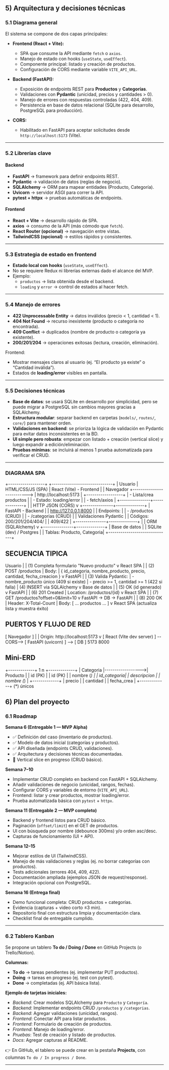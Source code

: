 

## 5) Arquitectura y decisiones técnicas

### 5.1 Diagrama general
El sistema se compone de dos capas principales:


- **Frontend (React + Vite):**
  - SPA que consume la API mediante `fetch` o `axios`.
  - Manejo de estado con hooks (`useState`, `useEffect`).
  - Componente principal: listado y creación de productos.
  - Configuración de CORS mediante variable `VITE_API_URL`.

- **Backend (FastAPI):**
  - Exposición de endpoints REST para **Productos** y **Categorías**.
  - Validaciones con **Pydantic** (unicidad, precios y cantidades > 0).
  - Manejo de errores con respuestas controladas (422, 404, 409).
  - Persistencia en base de datos relacional (SQLite para desarrollo, PostgreSQL para producción).

- **CORS:**
  - Habilitado en FastAPI para aceptar solicitudes desde `http://localhost:5173` (Vite).

---

### 5.2 Librerías clave

#### Backend
- **FastAPI** → framework para definir endpoints REST.
- **Pydantic** → validación de datos (reglas de negocio).
- **SQLAlchemy** → ORM para mapear entidades (Producto, Categoría).
- **Uvicorn** → servidor ASGI para correr la API.
- **pytest + httpx** → pruebas automáticas de endpoints.

#### Frontend
- **React + Vite** → desarrollo rápido de SPA.
- **axios** → consumo de la API (más cómodo que `fetch`).
- **React Router (opcional)** → navegación entre vistas.
- **TailwindCSS (opcional)** → estilos rápidos y consistentes.

---

### 5.3 Estrategia de estado en frontend
- **Estado local con hooks** (`useState`, `useEffect`).
- No se requiere Redux ni librerías externas dado el alcance del MVP.
- Ejemplo:
  - `productos` → lista obtenida desde el backend.
  - `loading` y `error` → control de estados al hacer fetch.

---

### 5.4 Manejo de errores
- **422 Unprocessable Entity** → datos inválidos (precio < 1, cantidad < 1).
- **404 Not Found** → recurso inexistente (producto o categoría no encontrada).
- **409 Conflict** → duplicados (nombre de producto o categoría ya existente).
- **200/201/204** → operaciones exitosas (lectura, creación, eliminación).

Frontend:
- Mostrar mensajes claros al usuario (ej. “El producto ya existe” o “Cantidad inválida”).
- Estados de **loading/error** visibles en pantalla.

---

### 5.5 Decisiones técnicas
- **Base de datos**: se usará SQLite en desarrollo por simplicidad, pero se puede migrar a PostgreSQL sin cambios mayores gracias a SQLAlchemy.
- **Estructura modular**: separar backend en carpetas (`models/`, `routes/`, `core/`) para mantener orden.
- **Validaciones en backend**: se prioriza la lógica de validación en Pydantic para evitar datos inconsistentes en la BD.
- **UI simple pero robusta**: empezar con listado + creación (vertical slice) y luego expandir a edición/eliminación.
- **Pruebas mínimas**: se incluirá al menos 1 prueba automatizada para verificar el CRUD.

---

### DIAGRAMA SPA
+------------------+                           +------------------------------+
|  Usuario         |  HTML/CSS/JS (SPA)        |  React (Vite) - Frontend     |
|  Navegador       +--------------------------> |  http://localhost:5173       |
+------------------+                           |  - Lista/crea productos      |
                                               |  - Estado: loading/error     |
                                               |  - fetch/axios               |
                                               +---------------+--------------+
                                                               |
                                                               | HTTP JSON (CORS)
                                                               v
                                               +---------------+--------------+
                                               |  FastAPI - Backend           |
                                               |  http://127.0.0.1:8000       |
                                               |  Endpoints:                  |
                                               |   - /productos (CRUD)        |
                                               |   - /categorias (CRUD)       |
                                               |  Validaciones Pydantic       |
                                               |  Códigos: 200/201/204/404/   |
                                               |           409/422            |
                                               +---------------+--------------+
                                                               |
                                                               | ORM (SQLAlchemy)
                                                               v
                                               +---------------+--------------+
                                               |   Base de datos              |
                                               |   SQLite (dev) / Postgres    |
                                               |   Tablas: Producto, Categoria|
                                               +------------------------------+

## SECUENCIA TIPICA
Usuario
  |
  | (1) Completa formulario "Nuevo producto"
  v
React SPA
  |
  | (2) POST /productos
  |     Body:
  |     { id_categoria, nombre_producto, precio, cantidad, fecha_creacion }
  v
FastAPI
  |
  | (3) Valida Pydantic:
  |     - nombre_producto único (409 si existe)
  |     - precio >= 1, cantidad >= 1 (422 si falla)
  | (4) INSERT via SQLAlchemy
  v
Base de datos
  |
  | (5) OK (id generado)
  v
FastAPI
  |
  | (6) 201 Created
  |     Location: /productos/{id}
  v
React SPA
  |
  | (7) GET /productos?offset=0&limit=10
  v
FastAPI -> DB -> FastAPI
  |
  | (8) 200 OK
  |     Header: X-Total-Count
  |     Body: [ ... productos ... ]
  v
React SPA (actualiza lista y muestra éxito)

## PUERTOS Y FLUJO DE RED
[ Navegador ]
     |
     |  Origin: http://localhost:5173
     v
[ React (Vite dev server) ]  --CORS-->  [ FastAPI (uvicorn) ]  -->  [ DB ]
                5173                         8000

## Mini-ERD
+-------------+        1        n +-------------+
|  Categoria  |------------------>|  Producto   |
| id (PK)     |                   | id (PK)     |
| nombre (*)  |                   | id_categoria|
| descripcion |                   | nombre (*)  |
+-------------+                   | precio      |
                                  | cantidad    |
                                  | fecha_crea  |
                                  +-------------+
(*) únicos

## 6) Plan del proyecto

### 6.1 Roadmap

**Semana 6 (Entregable 1 — MVP Alpha)**
- ✅ Definición del caso (inventario de productos).  
- ✅ Modelo de datos inicial (categorías y productos).  
- ✅ API diseñada (endpoints CRUD, validaciones).  
- ✅ Arquitectura y decisiones técnicas documentadas.  
- 🚧 Vertical slice en progreso (CRUD básico).  

**Semana 7–10**
- Implementar CRUD completo en backend con FastAPI + SQLAlchemy.  
- Añadir validaciones de negocio (unicidad, rangos, fechas).  
- Configurar CORS y variables de entorno (`VITE_API_URL`).  
- Frontend: listar y crear productos, mostrar loading/error.  
- Prueba automatizada básica con `pytest` + `httpx`.  

**Semana 11 (Entregable 2 — MVP completo)**  
- Backend y frontend listos para CRUD básico.  
- Paginación (`offset/limit`) en el GET de productos.  
- UI con búsqueda por nombre (debounce 300ms) y/o orden asc/desc.  
- Capturas de funcionamiento (UI + API).  

**Semana 12–15**
- Mejorar estilos de UI (TailwindCSS).  
- Manejo de más validaciones y reglas (ej. no borrar categorías con productos).  
- Tests adicionales (errores 404, 409, 422).  
- Documentación ampliada (ejemplos JSON de request/response).  
- Integración opcional con PostgreSQL.  

**Semana 16 (Entrega final)**  
- Demo funcional completa: CRUD productos + categorías.  
- Evidencia (capturas + video corto ≤3 min).  
- Repositorio final con estructura limpia y documentación clara.  
- Checklist final de entregable cumplido.  

---

### 6.2 Tablero Kanban

Se propone un tablero **To do / Doing / Done** en GitHub Projects (o Trello/Notion).  

**Columnas:**
- **To do** → tareas pendientes (ej. implementar PUT productos).  
- **Doing** → tareas en progreso (ej. test con pytest).  
- **Done** → completadas (ej. API básica lista).  

**Ejemplo de tarjetas iniciales:**
- *Backend*: Crear modelos SQLAlchemy para `Producto` y `Categoría`.  
- *Backend*: Implementar endpoints CRUD `/productos` y `/categorias`.  
- *Backend*: Agregar validaciones (unicidad, rangos).  
- *Frontend*: Conectar API para listar productos.  
- *Frontend*: Formulario de creación de productos.  
- *Frontend*: Manejo de loading/error.  
- *Pruebas*: Test de creación y listado de productos.  
- *Docs*: Agregar capturas al README.  

👉 En GitHub, el tablero se puede crear en la pestaña **Projects**, con columnas `To do / In progress / Done`.  

---
